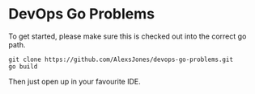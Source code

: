 # DevOps Go Problems

To get started, please make sure this is checked out into the correct go path.

```
git clone https://github.com/AlexsJones/devops-go-problems.git
go build
```
Then just open up in your favourite IDE.
